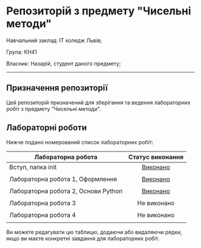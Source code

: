 # Репозиторій з предмету "Чисельні методи"
Навчальний заклад: ІТ коледж Львів;

Група: КН41

Власник: Назарій, студент даного предмету;

---
## Призначення репозиторії
Цей репозиторій призначений для зберігання та ведення лабораторних робіт з предмету "Чисельні методи".
## Лабораторні роботи

Нижче подано номерований список лабораторних робіт:

| Лабораторна робота               | Статус виконання                     |
|----------------------------------|:------------------------------------:|
| Вступ, папка init                | [Виконано](/init/README.md)          |
|                                  |                                      |
| Лабораторна робота 1, Оформлення | [Виконано](/1_lab/README.md)         |
|                                  |                                      |
| Лабораторна робота 2, Основи Python | [Виконано](/2_lab/README.md)      |
|                                  |                                      |
| Лабораторна робота 3             | Не виконано                          |
|                                  |                                      |
| Лабораторна робота 4             | Не виконано                          |
|                                  |                                      |

Ви можете редагувати цю таблицю, додаючи або видаляючи рядки, якщо ви маєте конкретні завдання для лабораторних робіт.